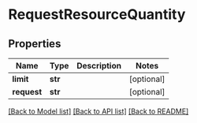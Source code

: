 # RequestResourceQuantity

## Properties
Name | Type | Description | Notes
------------ | ------------- | ------------- | -------------
**limit** | **str** |  | [optional] 
**request** | **str** |  | [optional] 

[[Back to Model list]](../README.md#documentation-for-models) [[Back to API list]](../README.md#documentation-for-api-endpoints) [[Back to README]](../README.md)


